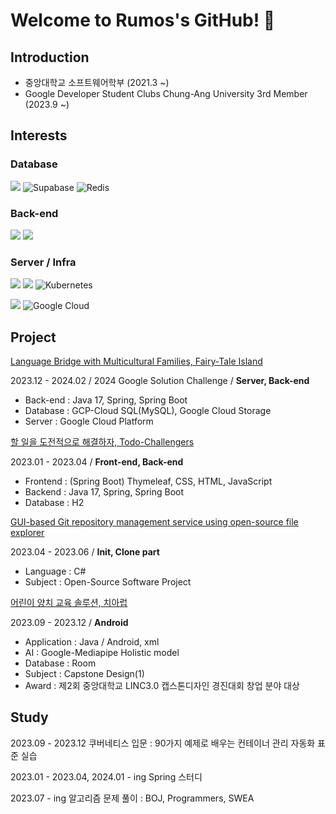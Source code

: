 # Welcome to Rumos's GitHub! 👋

## Introduction
   - 중앙대학교 소프트웨어학부 (2021.3 ~)
   - Google Developer Student Clubs Chung-Ang University 3rd Member (2023.9 ~)

## Interests

### Database
<img src="https://img.shields.io/badge/MySQL-4479A1?style=for-the-badge&logo=MySQL&logoColor=white"> ![Supabase](https://img.shields.io/badge/Supabase-3ECF8E?style=for-the-badge&logo=supabase&logoColor=white) ![Redis](https://img.shields.io/badge/redis-%23DD0031.svg?style=for-the-badge&logo=redis&logoColor=white)

   
### Back-end
<img src="https://img.shields.io/badge/Spring-6DB33F?style=for-the-badge&logo=Spring&logoColor=white"> <img src="https://img.shields.io/badge/springboot-6DB33F?style=for-the-badge&logo=springboot&logoColor=white">

### Server / Infra
<img src="https://img.shields.io/badge/GitHub Actions-2088FF?style=for-the-badge&logo=GitHub Actions&logoColor=white"> <img src="https://img.shields.io/badge/docker-%230db7ed.svg?style=for-the-badge&logo=docker&logoColor=white"> ![Kubernetes](https://img.shields.io/badge/kubernetes-%23326ce5.svg?style=for-the-badge&logo=kubernetes&logoColor=white)

<img src="https://img.shields.io/badge/amazonaws-232F3E?style=for-the-badge&logo=amazonaws&logoColor=white"> ![Google Cloud](https://img.shields.io/badge/GoogleCloud-%234285F4.svg?style=for-the-badge&logo=google-cloud&logoColor=white)




## Project

[Language Bridge with Multicultural Families, Fairy-Tale Island](https://github.com/RumosZin/FTIsland-BE)

2023.12 - 2024.02 / 2024 Google Solution Challenge / **Server, Back-end**

- Back-end : Java 17, Spring, Spring Boot
- Database : GCP-Cloud SQL(MySQL), Google Cloud Storage
- Server : Google Cloud Platform

[할 일을 도전적으로 해결하자, Todo-Challengers](https://github.com/RumosZin/todoChallegers)

2023.01 - 2023.04 / **Front-end, Back-end**

- Frontend : (Spring Boot) Thymeleaf, CSS, HTML, JavaScript
- Backend : Java 17, Spring, Spring Boot
- Database : H2

[GUI-based Git repository management service using open-source file explorer](https://github.com/RumosZin/Welcome-git)

2023.04 - 2023.06 / **Init, Clone part**

- Language : C#
- Subject : Open-Source Software Project


[어린이 양치 교육 솔루션, 치아럽](https://github.com/RumosZin/capstone_cheerup_toothbrushing)

2023.09 - 2023.12 / **Android**

- Application : Java / Android, xml
- AI : Google-Mediapipe Holistic model
- Database : Room
- Subject : Capstone Design(1)
- Award : 제2회 중앙대학교 LINC3.0 캡스톤디자인 경진대회 창업 분야 대상

## Study

2023.09 - 2023.12 쿠버네티스 입문 : 90가지 예제로 배우는 컨테이너 관리 자동화 표준 실습

2023.01 - 2023.04, 2024.01 - ing Spring 스터디

2023.07 - ing 알고리즘 문제 풀이 : BOJ, Programmers, SWEA


  






<!--
**RumosZin/RumosZin** is a ✨ _special_ ✨ repository because its `README.md` (this file) appears on your GitHub profile.

Here are some ideas to get you started:

- 🔭 I’m currently working on ...
- 🌱 I’m currently learning ...
- 👯 I’m looking to collaborate on ...
- 🤔 I’m looking for help with ...
- 💬 Ask me about ...
- 📫 How to reach me: ...
- 😄 Pronouns: ...
- ⚡ Fun fact: ...
-->
